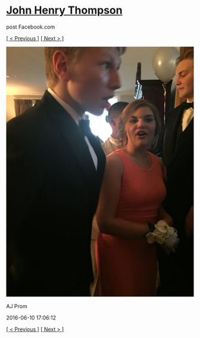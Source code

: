 # [John Henry Thompson](../README.md)
post Facebook.com

[[ < Previous ]](2016-06-10-24.md) [[ Next > ]](2016-06-10-26.md)

[![](../media/2016-06-10/AJ-Prom-23.jpg)](../README.md)

AJ Prom

2016-06-10 17:06:12

[[ < Previous ]](2016-06-10-24.md) [[ Next > ]](2016-06-10-26.md)